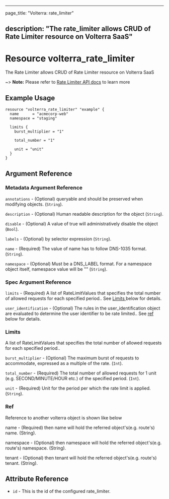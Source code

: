 ---

page_title: "Volterra: rate_limiter"

description: "The rate_limiter allows CRUD of Rate Limiter resource on Volterra SaaS"
-------------------------------------------------------------------------------------

Resource volterra_rate_limiter
==============================

The Rate Limiter allows CRUD of Rate Limiter resource on Volterra SaaS

~> **Note:** Please refer to [Rate Limiter API docs](https://docs.cloud.f5.com/docs-v2/api/rate-limiter) to learn more

Example Usage
-------------

```hcl
resource "volterra_rate_limiter" "example" {
  name      = "acmecorp-web"
  namespace = "staging"

  limits {
    burst_multiplier = "1"

    total_number = "1"

    unit = "unit"
  }
}

```

Argument Reference
------------------

### Metadata Argument Reference

`annotations` - (Optional) queryable and should be preserved when modifying objects. (`String`).

`description` - (Optional) Human readable description for the object (`String`).

`disable` - (Optional) A value of true will administratively disable the object (`Bool`).

`labels` - (Optional) by selector expression (`String`).

`name` - (Required) The value of name has to follow DNS-1035 format. (`String`).

`namespace` - (Optional) Must be a DNS_LABEL format. For a namespace object itself, namespace value will be "" (`String`).

### Spec Argument Reference

`limits` - (Required) A list of RateLimitValues that specifies the total number of allowed requests for each specified period.. See [Limits ](#limits) below for details.

`user_identification` - (Optional) The rules in the user_identification object are evaluated to determine the user identifier to be rate limited.. See [ref](#ref) below for details.

### Limits

A list of RateLimitValues that specifies the total number of allowed requests for each specified period..

`burst_multiplier` - (Optional) The maximum burst of requests to accommodate, expressed as a multiple of the rate. (`Int`).

`total_number` - (Required) The total number of allowed requests for 1 unit (e.g. SECOND/MINUTE/HOUR etc.) of the specified period. (`Int`).

`unit` - (Required) Unit for the period per which the rate limit is applied. (`String`).

### Ref

Reference to another volterra object is shown like below

name - (Required) then name will hold the referred object's(e.g. route's) name. (String).

namespace - (Optional) then namespace will hold the referred object's(e.g. route's) namespace. (String).

tenant - (Optional) then tenant will hold the referred object's(e.g. route's) tenant. (String).

Attribute Reference
-------------------

-	`id` - This is the id of the configured rate_limiter.
